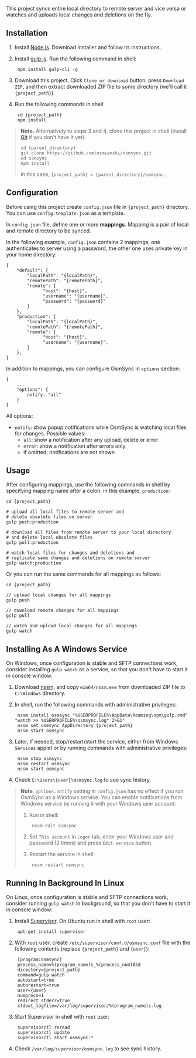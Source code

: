 This project syncs entire local directory to remote server and vice versa or watches and uploads local changes and deletions on the fly.

## Installation

1. Install [Node.js](https://nodejs.org/en/). Download installer and follow its instructions. 
2. Install [gulp.js](https://gulpjs.com/). Run the following command in shell:

        npm install gulp-cli -g

3. Download this project. Click `Clone or download` button, press `Download ZIP`, and then extract downloaded ZIP file to some directory (we'll call it `{project_path}`).

4. Run the following commands in shell:

        cd {project_path}
        npm install

> **Note.** Alternatively to steps 3 and 4, clone this project in shell (install [Git](https://git-scm.com/) if you don't have it yet):
> 
>     cd {parent_directory}
>     git clone https://github.com/osmianski/osmsync.git
>     cd osmsync
>     npm install
>
> In this case, `{project_path} = {parent_directory}/osmsync`.

## Configuration

Before using this project create `config.json` file in `{project_path}` directory. You can use `config.template.json` as a template.

In `config.json` file, define one or more **mappings**. Mapping is a pair of local and remote directory to be synced.

In the following example, `config.json` contains 2 mappings, one authenticates to server using a password, the other one uses private key in your home directory:

    {
        "default": {
            "localPath": "{localPath}", 
            "remotePath": "{remotePath}", 
            "remote": {
                  "host": "{host}",
                  "username": "{username}",
                  "password": "{password}"
            }    
        },
        "production": {
            "localPath": "{localPath}", 
            "remotePath": "{remotePath}", 
            "remote": {
                  "host": "{host}",
                  "username": "{username}",
            }    
        },        
    }  

In addition to mappings, you can configure OsmSync in `options` section:

    {
		...
		"options": {
			notify: "all"
		}
    }  

All options:

* `notify`: show popup notifications while OsmSync is watching local files for changes. Possible values:
	* `all`: show a notification after any upload, delete or error
	* `error`: show a notification after errors only
	* if omitted, notifications are not shown 

     
## Usage

After configuring mappings, use the following commands in shell by specifying mapping name after a colon, in this example, `production`:

    cd {project_path}
    
    # upload all local files to remote server and 
    # delete obsolete files on server 
    gulp push:production
    
    # download all files from remote server to your local directory 
    # and delete local obsolete files 
    gulp pull:production
        
    # watch local files for changes and deletions and 
    # replicate same changes and deletions on remote server
    gulp watch:production
        
Or you can run the same commands for all mappings as follows:         

    cd {project_path}
    
    // upload local changes for all mappings 
    gulp push
    
    // download remote changes for all mappings 
    gulp pull
        
    // watch and upload local changes for all mappings 
    gulp watch

## Installing As A Windows Service

On Windows, once configuration is stable and SFTP connections work, consider installing `gulp watch` as a service, so that you don't have to start it in console window:

1. Download [nssm](https://nssm.cc/download), and copy `win64/nssm.exe` from downloaded ZIP file to `C:\Windows` directory.

2. In shell, run the following commands with administrative privileges:

        nssm install osmsync "%USERPROFILE%\AppData\Roaming\npm\gulp.cmd" "watch >> %USERPROFILE%\osmsync.log" 2>&1" 
        nssm set osmsync AppDirectory {project_path}
        nssm start osmsync 
        
3. Later, if needed, stop/restart/start the service, either from Windows `Services` applet or by running commands with administrative privileges:

        nssm stop osmsync
        nssm restart osmsync
        nssm start osmsync

4. Check `C:\Users\{user}\osmsync.log` to see sync history.

> **Note**. `options.notify` setting in `config.json` has no effect if you run OsmSync as a Windows service. You can enable notifications from Windows service by running it with your Windows user account:
> 
> 1. Run in shell:
> 
>         nssm edit osmsync
>         
> 2. Set `This account` in `Logon` tab, enter your Windows user and password (2 times) and press `Edit service` button.
> 3. Restart the service in shell:  
> 
>         nssm restart osmsync

## Running In Background In Linux

On Linux, once configuration is stable and SFTP connections work, consider running `gulp watch` in background, so that you don't have to start it in console window:
                
1. Install [Supervisor](http://supervisord.org/). On Ubuntu run in shell with `root` user:

        apt-get install supervisor
        
2. With `root` user, create `/etc/supervisor/conf.d/osmsync.conf` file with the following contents (replace `{project_path}` and `{user}`):

        [program:osmsync]
        process_name=%(program_name)s_%(process_num)02d
        directory={project_path}
        command=gulp watch
        autostart=true
        autorestart=true
        user={user}
        numprocs=1
        redirect_stderr=true
        stdout_logfile=/var/log/supervisor/%(program_name)s.log          
        
3. Start Supervisor in shell with `root` user:                     

        supervisorctl reread
        supervisorctl update
        supervisorctl start osmsync:*

4. Check `/var/log/supervisor/osmsync.log` to see sync history.

